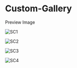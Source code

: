 # Custom-Gallery

Preview Image

![SC1](https://github.com/VimalPatel14/Custom-Gallery/blob/master/sc1.jpg)

![SC2](https://github.com/VimalPatel14/Custom-Gallery/blob/master/sc2.jpg)

![SC3](https://github.com/VimalPatel14/Custom-Gallery/blob/master/sc3.jpg)

![SC4](https://github.com/VimalPatel14/Custom-Gallery/blob/master/sc4.jpg)
